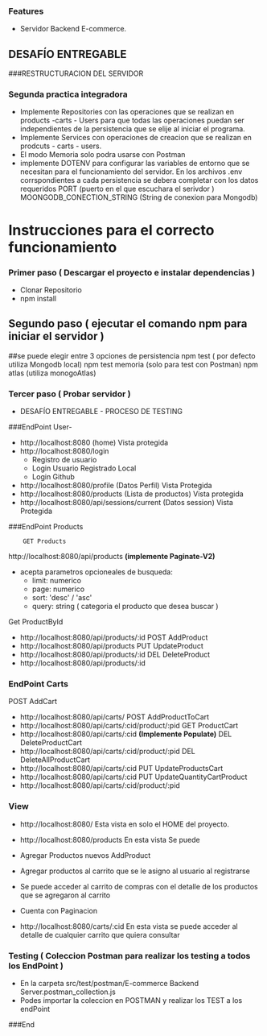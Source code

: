 ### Features

- Servidor Backend E-commerce.

## DESAFÍO ENTREGABLE 
###RESTRUCTURACION DEL SERVIDOR

### Segunda practica integradora

- Implemente  Repositories con las operaciones que se realizan en products -carts - Users para que todas las operaciones puedan  ser independientes de la persistencia que se elije al iniciar el programa.
- Implemente Services con operaciones de creacion que se realizan en prodcuts - carts - users.
- El modo Memoria solo podra usarse con Postman 
- implemente DOTENV para configurar las variables de entorno que se necesitan para el funcionamiento del servidor.
	En los archivos .env corrspondientes a cada persistencia se debera completar con los datos requeridos 
	PORT (puerto en el que escuchara el serivdor )
	MOONGODB_CONECTION_STRING (String de conexion para Mongodb)


#  Instrucciones para el correcto funcionamiento

### Primer paso ( Descargar el proyecto e instalar dependencias )
- Clonar Repositorio
- npm install

## Segundo paso ( ejecutar el comando npm para iniciar el servidor )
##se puede elegir entre 3 opciones de persistencia
		npm test ( por defecto utiliza Mongodb local)
		npm test memoria (solo para test con Postman)
		npm atlas (utiliza monogoAtlas)

### Tercer paso ( Probar servidor )
- DESAFÍO ENTREGABLE - PROCESO DE TESTING

###EndPoint User-
- http://localhost:8080 (home) Vista protegida
- http://localhost:8080/login    
   - Registro de usuario
   - Login Usuario Registrado Local
   - Login Github
- http://localhost:8080/profile (Datos Perfil) Vista Protegida
- http://localhost:8080/products (Lista de productos) Vista protegida
- http://localhost:8080/api/sessions/current (Datos session) Vista Protegida 

###EndPoint Products

		GET Products
http://localhost:8080/api/products **(implemente Paginate-V2)**
- acepta parametros opcioneales de busqueda:
	- limit: numerico
	- page: numerico
	- sort: 'desc' / 'asc'
	- query: string ( categoria el producto que desea buscar )

Get ProductById
- http://localhost:8080/api/products/:id
POST AddProduct
- http://localhost:8080/api/products
PUT UpdateProduct
- http://localhost:8080/api/products/:id
DEL DeleteProduct
- http://localhost:8080/api/products/:id

### EndPoint Carts
POST AddCart
- http://localhost:8080/api/carts/
POST AddProductToCart
- http://localhost:8080/api/carts/:cid/product/:pid
GET ProductCart
- http://localhost:8080/api/carts/:cid **(Implemente Populate)**
DEL DeleteProductCart
- http://localhost:8080/api/carts/:cid/product/:pid
DEL DeleteAllProductCart
- http://localhost:8080/api/carts/:cid
PUT UpdateProductsCart 
- http://localhost:8080/api/carts/:cid
PUT UpdateQuantityCartProduct 
- http://localhost:8080/api/carts/:cid/product/:pid

### View 

- http://localhost:8080/
	 Esta vista en solo el HOME del proyecto. 

- http://localhost:8080/products
	En esta vista Se puede 

- Agregar Productos nuevos AddProduct
- Agregar productos al carrito que se le asigno al usuario al registrarse
- Se puede acceder al carrito de compras con el detalle de los productos que se agregaron al carrito
- Cuenta con Paginacion 

- http://localhost:8080/carts/:cid
	En esta vista se puede acceder al detalle de cualquier carrito que quiera consultar 

### Testing ( Coleccion Postman para realizar los testing a todos los EndPoint )
- En la carpeta src/test/postman/E-commerce Backend Server.postman_collection.js
- Podes importar la coleccion en POSTMAN y realizar los TEST a los endPoint



###End